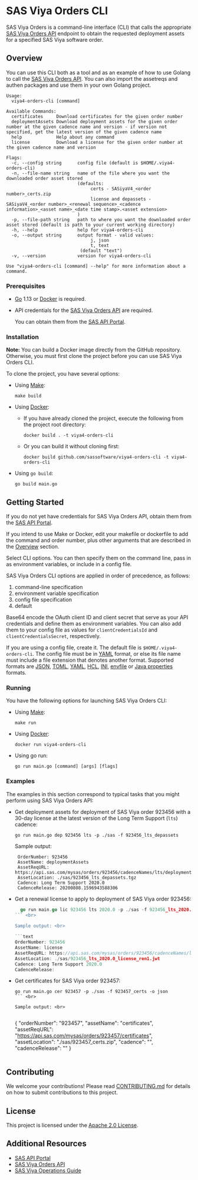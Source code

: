 # SAS Viya Orders CLI
SAS Viya Orders is a command-line interface (CLI) that calls the appropriate 
[SAS Viya Orders API](https://developer.sas.com/guides/sas-viya-orders.html) 
endpoint to obtain the requested deployment assets for a specified SAS Viya 
software order.

## Overview
You can use this CLI both as a tool and as an example of how to use Golang to call the 
[SAS Viya Orders API](https://developer.sas.com/guides/sas-viya-orders.html). You can 
also import the assetreqs and authen packages and use them in your own Golang project.
```
Usage:
  viya4-orders-cli [command]

Available Commands:
  certificates     Download certificates for the given order number
  deploymentAssets Download deployment assets for the given order number at the given cadence name and version - if version not specified, get the latest version of the given cadence name
  help             Help about any command
  license          Download a license for the given order number at the given cadence name and version

Flags:
  -c, --config string      config file (default is $HOME/.viya4-orders-cli)
  -n, --file-name string   name of the file where you want the downloaded order asset stored
                           (defaults:
                                certs - SASiyaV4_<order number>_certs.zip
                                license and depassets - SASiyaV4_<order number>_<renewal sequence>_<cadence information>_<asset name>_<date time stamp>.<asset extension>
                           )
  -p, --file-path string   path to where you want the downloaded order asset stored (default is path to your current working directory)
  -h, --help               help for viya4-orders-cli
  -o, --output string      output format - valid values:
                                j, json
                                t, text
                            (default "text")
  -v, --version            version for viya4-orders-cli

Use "viya4-orders-cli [command] --help" for more information about a command.
```
### Prerequisites

* [Go](https://golang.org/) 1.13 or [Docker](https://www.docker.com/) is required.
* API credentials for the [SAS Viya Orders API](https://developer.sas.com/guides/sas-viya-orders.html)
are required.

   You can obtain them from the [SAS API Portal](https://apiportal.sas.com/).

### Installation

**Note:** You can build a Docker image directly from the GitHub repository. Otherwise, 
you must first clone the project before you can use SAS Viya Orders CLI.

To clone the project, you have several options:

* Using [Make](https://www.gnu.org/software/make/): <br>
  ```
  make build
  ```

* Using [Docker](https://www.docker.com/): <br>
  * If you have already cloned the project, execute the following from the project 
  root directory:
     ```
     docker build . -t viya4-orders-cli
     ```
  * Or you can build it without cloning first:
     ```
     docker build github.com/sassoftware/viya4-orders-cli -t viya4-orders-cli
     ```

* Using `go build`: <br>
   ```
   go build main.go
   ```

## Getting Started
If you do not yet have credentials for SAS Viya Orders API, obtain them from
  the [SAS API Portal](https://apiportal.sas.com/).

If you intend to use Make or Docker, edit your makefile or dockerfile to add
  the command and order number, plus other arguments that are described in the
  [Overview](#Overview) section.

Select CLI options. You can then specify them on the command line, pass in
  as environment variables, or include in a config file.

  SAS Viya Orders CLI options are applied in order of precedence, as follows:
  1. command-line specification
  1. environment variable specification
  1. config file specification
  1. default
  
Base64 encode the OAuth client ID and client secret that serve as your API credentials and define 
them as environment variables. You can also add them 
to your config file as values for `clientCredentialsId` and `clientCredentialsSecret`,
respectively.

If you are using a config file, create it. The default file is `$HOME/.viya4-orders-cli`.
The config file must be in [YAML](https://yaml.org/) format, or else its file name must 
include a file extension that denotes another format. Supported formats are [JSON](https://www.json.org/), 
[TOML](https://github.com/toml-lang/toml), [YAML](https://yaml.org/), [HCL](https://github.com/hashicorp/hcl), 
[INI](https://docs.microsoft.com/en-us/previous-versions/windows/desktop/ms717987(v=vs.85)), 
[envfile](https://www.npmjs.com/package/envfile) or 
[Java properties](https://docs.oracle.com/javase/tutorial/essential/environment/properties.html) formats.

### Running

You have the following options for launching SAS Viya Orders CLI:

* Using [Make](https://www.gnu.org/software/make/): <br>
   ```unix
   make run
   ```

* Using [Docker](https://www.docker.com/): <br>
   ```docker
   docker run viya4-orders-cli
   ```

* Using go run: <br>
   ```
   go run main.go [command] [args] [flags]
   ```

### Examples

The examples in this section correspond to typical tasks that you might 
perform using SAS Viya Orders API:

* Get deployment assets for deployment of SAS Viya order 923456 with a 30-day license at the 
latest version of the Long Term Support (`lts`) cadence: <br>

   ```
   go run main.go dep 923456 lts -p ./sas -f 923456_lts_depassets
   ```

   Sample output: <br>
     
   ```text
    OrderNumber: 923456
    AssetName: deploymentAssets
    AssetReqURL: https://api.sas.com/mysas/orders/923456/cadenceNames/lts/deploymentAssets
    AssetLocation: ./sas/923456_lts_depassets.tgz
    Cadence: Long Term Support 2020.0
    CadenceRelease: 20200808.1596943588306
   ```
   
* Get a renewal license to apply to deployment of SAS Viya order 923456: <br>
   
    ```go
      go run main.go lic 923456 lts 2020.0 -p ./sas -f 923456_lts_2020.0_license_ren1
    ``` <br>
   
   Sample output: <br>
     
   ```text
    OrderNumber: 923456
    AssetName: license
    AssetReqURL: https://api.sas.com/mysas/orders/923456/cadenceNames/lts/cadenceVersions/2020.0/license
    AssetLocation: ./sas/923456_lts_2020.0_license_ren1.jwt
    Cadence: Long Term Support 2020.0
    CadenceRelease:
   ```
  
* Get certificates for SAS Viya order 923457: <br>
   
   ```
   go run main.go cer 923457 -p ./sas -f 923457_certs -o json
   ``` <br>
   
   Sample output: <br>
     
   ```
   {
        "orderNumber": "923457",
        "assetName": "certificates",
        "assetReqURL": "https://api.sas.com/mysas/orders/923457/certificates",
        "assetLocation": "./sas/923457_certs.zip",
        "cadence": "",
        "cadenceRelease": ""
   }
   ```

## Contributing
We welcome your contributions! Please read [CONTRIBUTING.md](CONTRIBUTING.md) for details 
on how to submit contributions to this project. 

## License
This project is licensed under the [Apache 2.0 License](LICENSE).

## Additional Resources
* [SAS API Portal](https://apiportal.sas.com/docs/mysasprod/1/overview)
* [SAS Viya Orders API](https://developer.sas.com/guides/sas-viya-orders.html)
* [SAS Viya Operations Guide](https://documentation.sas.com/?softwareId=mysas&softwareVersion=prod&docsetId=itopswlcm&docsetTarget=home.htm)
